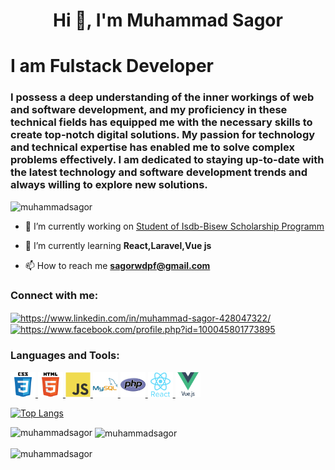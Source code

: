 <h1 align="center">Hi 👋, I'm Muhammad Sagor</h1>
<h1>I am Fulstack Developer</h1>
<h3 align="center wraped">I possess a deep understanding of the inner workings of web and software development, and my proficiency in these technical fields has equipped me with the necessary skills to create top-notch digital solutions. My passion for technology and technical expertise has enabled me to solve complex problems effectively. I am dedicated to staying up-to-date with the latest technology and software development trends and always willing to explore new solutions.</h3>

<p align="left"> <img src="https://komarev.com/ghpvc/?username=muhammadsagor&label=Profile%20views&color=0e75b6&style=flat" alt="muhammadsagor" /> </p>

- 🔭 I’m currently working on [Student of Isdb-Bisew Scholarship Programm](https://www.isdb-bisew.org/)

- 🌱 I’m currently learning **React,Laravel,Vue js**

- 📫 How to reach me **sagorwdpf@gmail.com**

<h3 align="left">Connect with me:</h3>
<p align="left">
<a href="https://linkedin.com/in/https://www.linkedin.com/in/muhammad-sagor-428047322/" target="blank"><img align="center" src="https://raw.githubusercontent.com/rahuldkjain/github-profile-readme-generator/master/src/images/icons/Social/linked-in-alt.svg" alt="https://www.linkedin.com/in/muhammad-sagor-428047322/" height="30" width="40" /></a>
<a href="https://fb.com/https://www.facebook.com/profile.php?id=100045801773895" target="blank"><img align="center" src="https://raw.githubusercontent.com/rahuldkjain/github-profile-readme-generator/master/src/images/icons/Social/facebook.svg" alt="https://www.facebook.com/profile.php?id=100045801773895" height="30" width="40" /></a>
</p>

<h3 align="left">Languages and Tools:</h3>
<p align="left"> <a href="https://www.w3schools.com/css/" target="_blank" rel="noreferrer"> <img src="https://raw.githubusercontent.com/devicons/devicon/master/icons/css3/css3-original-wordmark.svg" alt="css3" width="40" height="40"/> </a> <a href="https://www.w3.org/html/" target="_blank" rel="noreferrer"> <img src="https://raw.githubusercontent.com/devicons/devicon/master/icons/html5/html5-original-wordmark.svg" alt="html5" width="40" height="40"/> </a> <a href="https://developer.mozilla.org/en-US/docs/Web/JavaScript" target="_blank" rel="noreferrer"> <img src="https://raw.githubusercontent.com/devicons/devicon/master/icons/javascript/javascript-original.svg" alt="javascript" width="40" height="40"/> </a> <a href="https://www.mysql.com/" target="_blank" rel="noreferrer"> <img src="https://raw.githubusercontent.com/devicons/devicon/master/icons/mysql/mysql-original-wordmark.svg" alt="mysql" width="40" height="40"/> </a> <a href="https://www.php.net" target="_blank" rel="noreferrer"> <img src="https://raw.githubusercontent.com/devicons/devicon/master/icons/php/php-original.svg" alt="php" width="40" height="40"/> </a> <a href="https://reactjs.org/" target="_blank" rel="noreferrer"> <img src="https://raw.githubusercontent.com/devicons/devicon/master/icons/react/react-original-wordmark.svg" alt="react" width="40" height="40"/> </a> <a href="https://vuejs.org/" target="_blank" rel="noreferrer"> <img src="https://raw.githubusercontent.com/devicons/devicon/master/icons/vuejs/vuejs-original-wordmark.svg" alt="vuejs" width="40" height="40"/> </a> </p>

[![Top Langs](https://github-readme-stats.vercel.app/api/top-langs/?username=anuraghazra)](https://github.com/anuraghazra/github-readme-stats)


<p><img align="left" src="https://github-readme-stats.vercel.app/api/top-langs?username=muhammadsagor&show_icons=true&locale=en&layout=compact" alt="muhammadsagor" /></p>

<p>&nbsp;<img align="center" src="https://github-readme-stats.vercel.app/api?username=muhammadsagor&show_icons=true&locale=en" alt="muhammadsagor" /></p>

<p><img align="center" src="https://github-readme-streak-stats.herokuapp.com/?user=muhammadsagor&" alt="muhammadsagor" /></p>
